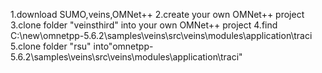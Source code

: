 1.download SUMO,veins,OMNet++
2.create your own OMNet++ project
3.clone folder "veinsthird" into your own OMNet++ project
4.find C:\new\omnetpp-5.6.2\samples\veins\src\veins\modules\application\traci
5.clone folder "rsu" into"omnetpp-5.6.2\samples\veins\src\veins\modules\application\traci"
